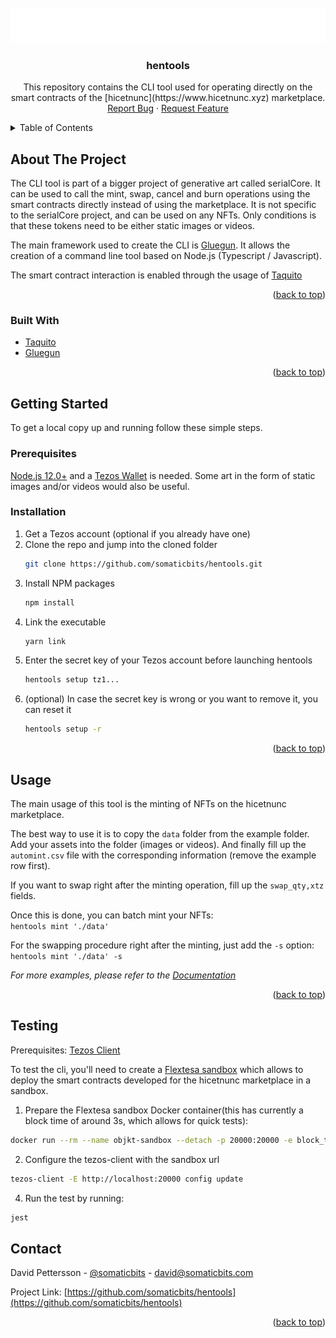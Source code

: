 <div id="top"></div>
<!--
*** Thanks for checking out the Best-README-Template. If you have a suggestion
*** that would make this better, please fork the repo and create a pull request
*** or simply open an issue with the tag "enhancement".
*** Don't forget to give the project a star!
*** Thanks again! Now go create something AMAZING! :D
-->

<!-- PROJECT LOGO -->
<br />
<div align="center">
  <a href="https://github.com/somaticbits/hentools">
    <img src="hentools.png" alt="Logo" width="553" height="56">
  </a>

<h3 align="center">hentools</h3>

  <p align="center">
    This repository contains the CLI tool used for operating directly on the smart contracts of the [hicetnunc](https://www.hicetnunc.xyz) marketplace.
    <br />
    <a href="https://github.com/somaticbits/hentools/issues">Report Bug</a>
    ·
    <a href="https://github.com/somaticbits/hentools/issues">Request Feature</a>
  </p>
</div>



<!-- TABLE OF CONTENTS -->
<details>
  <summary>Table of Contents</summary>
  <ol>
    <li>
      <a href="#about-the-project">About The Project</a>
      <ul>
        <li><a href="#built-with">Built With</a></li>
      </ul>
    </li>
    <li>
      <a href="#getting-started">Getting Started</a>
      <ul>
        <li><a href="#prerequisites">Prerequisites</a></li>
        <li><a href="#installation">Installation</a></li>
      </ul>
    </li>
    <li><a href="#usage">Usage</a></li>
    <li><a href="#contact">Contact</a></li>
  </ol>
</details>



<!-- ABOUT THE PROJECT -->
## About The Project

The CLI tool is part of a bigger project of generative art called serialCore. It can be used to call the mint, swap, cancel and burn operations using the smart contracts directly instead of using the marketplace. It is not specific to the serialCore project, and can be used on any NFTs. Only conditions is that these tokens need to be either static images or videos.

The main framework used to create the CLI is [Gluegun](https://github.com/infinitered/gluegun). It allows the creation of a command line tool based on Node.js (Typescript / Javascript).

The smart contract interaction is enabled through the usage of [Taquito](https://tezostaquito.io/)

<p align="right">(<a href="#top">back to top</a>)</p>


### Built With

* [Taquito](https://tezostaquito.io/)
* [Gluegun](https://github.com/infinitered/gluegun)

<p align="right">(<a href="#top">back to top</a>)</p>



<!-- GETTING STARTED -->
## Getting Started

To get a local copy up and running follow these simple steps.

### Prerequisites

[Node.js 12.0+](https://nodejs.org/en/) and a [Tezos Wallet](https://templewallet.com/) is needed. Some art in the form of static images and/or videos would also be useful.

### Installation

1. Get a Tezos account (optional if you already have one)
2. Clone the repo and jump into the cloned folder
   ```sh
   git clone https://github.com/somaticbits/hentools.git
   ```
3. Install NPM packages
   ```sh
   npm install
   ```
4. Link the executable
   ```sh
   yarn link
   ```
4. Enter the secret key of your Tezos account before launching hentools
   ```sh
   hentools setup tz1...
   ```
5. (optional) In case the secret key is wrong or you want to remove it, you can reset it
   ```sh
   hentools setup -r
   ```

<p align="right">(<a href="#top">back to top</a>)</p>



<!-- USAGE EXAMPLES -->
## Usage

The main usage of this tool is the minting of NFTs on the hicetnunc marketplace.  

The best way to use it is to copy the `data` folder from the example folder. Add your assets into the folder (images or videos). And finally fill up the `automint.csv` file with the corresponding information (remove the example row first).

If you want to swap right after the minting operation, fill up the `swap_qty,xtz` fields.

Once this is done, you can batch mint your NFTs:  
`hentools mint './data'`

For the swapping procedure right after the minting, just add the `-s` option:  
`hentools mint './data' -s`

_For more examples, please refer to the [Documentation](https://github.com/somaticbits/hentools/blob/master/docs/commands.md)_

<p align="right">(<a href="#top">back to top</a>)</p>

## Testing

Prerequisites: [Tezos Client](https://assets.tqtezos.com/docs/setup/1-tezos-client/)

To test the cli, you'll need to create a [Flextesa sandbox](https://tezos.gitlab.io/flextesa/) which allows to deploy the smart contracts developed for the hicetnunc marketplace in a sandbox.
1. Prepare the Flextesa sandbox Docker container(this has currently a block time of around 3s, which allows for quick tests):
```sh
docker run --rm --name objkt-sandbox --detach -p 20000:20000 -e block_time=3 oxheadalpha/flextesa:latest ithacabox start
```
2. Configure the tezos-client with the sandbox url
```sh
tezos-client -E http://localhost:20000 config update
```
4. Run the test by running:
```sh
jest
```

<!-- CONTACT -->
## Contact

David Pettersson - [@somaticbits](https://twitter.com/somaticbits) - david@somaticbits.com

Project Link: [https://github.com/somaticbits/hentools](https://github.com/somaticbits/hentools)

<p align="right">(<a href="#top">back to top</a>)</p>

<!-- MARKDOWN LINKS & IMAGES -->
<!-- https://www.markdownguide.org/basic-syntax/#reference-style-links -->
[contributors-shield]: https://img.shields.io/github/contributors/somaticbits/hentools.svg?style=for-the-badge
[contributors-url]: https://github.com/somaticbits/hentools/graphs/contributors
[forks-shield]: https://img.shields.io/github/forks/somaticbits/hentools.svg?style=for-the-badge
[forks-url]: https://github.com/somaticbits/hentools/network/members
[stars-shield]: https://img.shields.io/github/stars/somaticbits/hentools.svg?style=for-the-badge
[stars-url]: https://github.com/somaticbits/hentools/stargazers
[issues-shield]: https://img.shields.io/github/issues/somaticbits/hentools.svg?style=for-the-badge
[issues-url]: https://github.com/somaticbits/hentools/issues
[license-shield]: https://img.shields.io/github/license/somaticbits/hentools.svg?style=for-the-badge
[license-url]: https://github.com/somaticbits/hentools/blob/master/LICENSE.txt
[linkedin-shield]: https://img.shields.io/badge/-LinkedIn-black.svg?style=for-the-badge&logo=linkedin&colorB=555
[linkedin-url]: https://linkedin.com/in/linkedin_username
[product-screenshot]: images/screenshot.png
